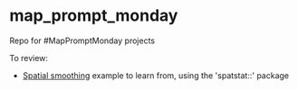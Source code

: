 # map_prompt_monday
Repo for #MapPromptMonday projects

To review:
* [Spatial smoothing](https://github.com/nrennie/tidytuesday/tree/main/2023/2023-01-10) example to learn from, using the 'spatstat::' package

